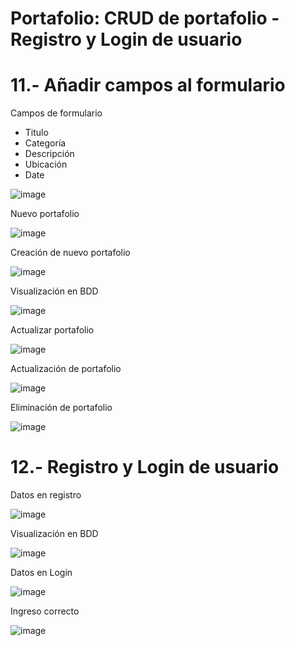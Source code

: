 # Portafolio: CRUD de portafolio - Registro y Login de usuario

# 11.- Añadir campos al formulario

Campos de formulario

- Titulo
- Categoría
- Descripción
- Ubicación
- Date

![image](https://github.com/dilan-flores/WEB_Portafolio/assets/117755180/54c531d3-1f8e-4746-95f1-1c47cacdf786)

Nuevo portafolio

![image](https://github.com/dilan-flores/WEB_Portafolio/assets/117755180/5a67c023-14f8-418d-b888-2a7003ca33d5)

Creación de nuevo portafolio

![image](https://github.com/dilan-flores/WEB_Portafolio/assets/117755180/efbbc7fd-5385-4f9c-b5c2-a0c5a33ce4b9)

Visualización en BDD

![image](https://github.com/dilan-flores/WEB_Portafolio/assets/117755180/de537304-5503-4a64-acd3-d851dc51c012)

Actualizar portafolio

![image](https://github.com/dilan-flores/WEB_Portafolio/assets/117755180/614c0bcb-b0c8-40eb-8af6-3d1501877bf4)

Actualización de portafolio

![image](https://github.com/dilan-flores/WEB_Portafolio/assets/117755180/ec4bcae6-79c8-4af6-a2c9-61e8b56cf71e)

Eliminación de portafolio

![image](https://github.com/dilan-flores/WEB_Portafolio/assets/117755180/dfa0d836-7fc1-492d-869d-754bd4872378)

# 12.- Registro y Login de usuario

Datos en registro

![image](https://github.com/dilan-flores/WEB_Portafolio/assets/117755180/863bc2eb-c249-4d67-9b61-b4885bacaafe)

Visualización en BDD

![image](https://github.com/dilan-flores/WEB_Portafolio/assets/117755180/1f1ced1e-a22f-401e-ba84-51a505a5893c)

Datos en Login

![image](https://github.com/dilan-flores/WEB_Portafolio/assets/117755180/0204d9b0-daaa-4dd2-a07c-6291dae54896)

Ingreso correcto

![image](https://github.com/dilan-flores/WEB_Portafolio/assets/117755180/21e689b3-43c8-491b-a479-ec4308debb5f)




